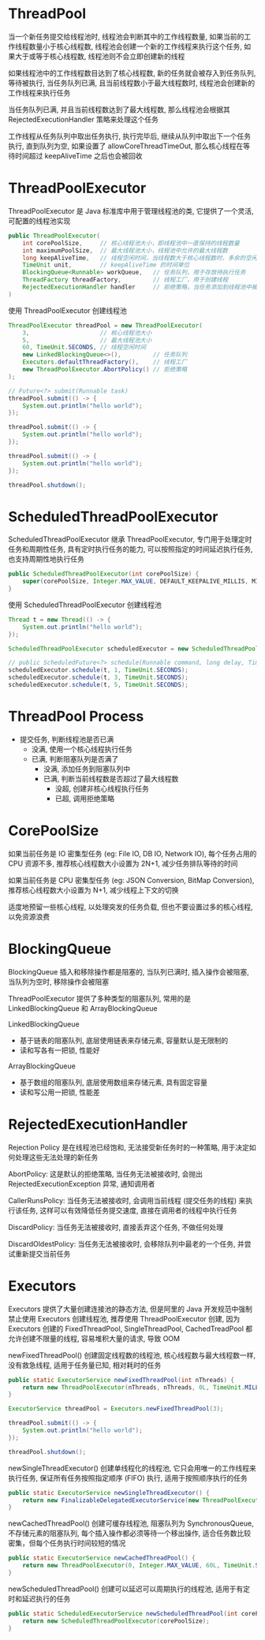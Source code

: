 # ThreadPool

当一个新任务提交给线程池时, 线程池会判断其中的工作线程数量, 如果当前的工作线程数量小于核心线程数, 线程池会创建一个新的工作线程来执行这个任务, 如果大于或等于核心线程数, 线程池则不会立即创建新的线程

如果线程池中的工作线程数目达到了核心线程数, 新的任务就会被存入到任务队列, 等待被执行, 当任务队列已满, 且当前线程数小于最大线程数时, 线程池会创建新的工作线程来执行任务

当任务队列已满, 并且当前线程数达到了最大线程数, 那么线程池会根据其 RejectedExecutionHandler 策略来处理这个任务

工作线程从任务队列中取出任务执行, 执行完毕后, 继续从队列中取出下一个任务执行, 直到队列为空, 如果设置了 allowCoreThreadTimeOut, 那么核心线程在等待时间超过 keepAliveTime 之后也会被回收

# ThreadPoolExecutor

ThreadPoolExecutor 是 Java 标准库中用于管理线程池的类, 它提供了一个灵活, 可配置的线程池实现

```java
public ThreadPoolExecutor(
    int corePoolSize,     // 核心线程池大小，即线程池中一直保持的线程数量
    int maximumPoolSize,  // 最大线程池大小，线程池中允许的最大线程数
    long keepAliveTime,   // 线程空闲时间，当线程数大于核心线程数时，多余的空闲线程会在指定时间内被终止
    TimeUnit unit,        // keepAliveTime 的时间单位
    BlockingQueue<Runnable> workQueue,   // 任务队列，用于存放待执行任务
    ThreadFactory threadFactory,         // 线程工厂，用于创建线程
    RejectedExecutionHandler handler     // 拒绝策略，当任务添加到线程池中被拒绝时的处理策略
)
```

使用 ThreadPoolExecutor 创建线程池

```java
ThreadPoolExecutor threadPool = new ThreadPoolExecutor(
    3,                    // 核心线程池大小
    5,                    // 最大线程池大小
    60, TimeUnit.SECONDS, // 线程空闲时间
    new LinkedBlockingQueue<>(),         // 任务队列
    Executors.defaultThreadFactory(),    // 线程工厂
    new ThreadPoolExecutor.AbortPolicy() // 拒绝策略
);

// Future<?> submit(Runnable task)
threadPool.submit(() -> {
    System.out.println("hello world");
});

threadPool.submit(() -> {
    System.out.println("hello world");
});

threadPool.submit(() -> {
    System.out.println("hello world");
});

threadPool.shutdown();
```

# ScheduledThreadPoolExecutor

ScheduledThreadPoolExecutor 继承 ThreadPoolExecutor, 专门用于处理定时任务和周期性任务, 具有定时执行任务的能力, 可以按照指定的时间延迟执行任务, 也支持周期性地执行任务

```java
public ScheduledThreadPoolExecutor(int corePoolSize) {
    super(corePoolSize, Integer.MAX_VALUE, DEFAULT_KEEPALIVE_MILLIS, MILLISECONDS, new DelayedWorkQueue());
}
```

使用 ScheduledThreadPoolExecutor 创建线程池

```java
Thread t = new Thread(() -> {
    System.out.println("hello world");
});

ScheduledThreadPoolExecutor scheduledExecutor = new ScheduledThreadPoolExecutor(3);

// public ScheduledFuture<?> schedule(Runnable command, long delay, TimeUnit unit);
scheduledExecutor.schedule(t, 1, TimeUnit.SECONDS);
scheduledExecutor.schedule(t, 3, TimeUnit.SECONDS);
scheduledExecutor.schedule(t, 5, TimeUnit.SECONDS);
```

# ThreadPool Process

- 提交任务, 判断线程池是否已满
  - 没满, 使用一个核心线程执行任务
  - 已满, 判断阻塞队列是否满了
    - 没满, 添加任务到阻塞队列中
    - 已满, 判断当前线程数是否超过了最大线程数
      - 没超, 创建非核心线程执行任务
      - 已超, 调用拒绝策略

# CorePoolSize

如果当前任务是 IO 密集型任务 (eg: File IO, DB IO, Network IO), 每个任务占用的 CPU 资源不多, 推荐核心线程数大小设置为 2N+1, 减少任务排队等待的时间

如果当前任务是 CPU 密集型任务 (eg: JSON Conversion, BitMap Conversion), 推荐核心线程数大小设置为 N+1, 减少线程上下文的切换

适度地预留一些核心线程, 以处理突发的任务负载, 但也不要设置过多的核心线程, 以免资源浪费

# BlockingQueue

BlockingQueue 插入和移除操作都是阻塞的, 当队列已满时, 插入操作会被阻塞, 当队列为空时, 移除操作会被阻塞

ThreadPoolExecutor 提供了多种类型的阻塞队列, 常用的是 LinkedBlockingQueue 和 ArrayBlockingQueue

LinkedBlockingQueue

- 基于链表的阻塞队列, 底层使用链表来存储元素, 容量默认是无限制的
- 读和写各有一把锁, 性能好

ArrayBlockingQueue

- 基于数组的阻塞队列, 底层使用数组来存储元素, 具有固定容量
- 读和写公用一把锁, 性能差

# RejectedExecutionHandler

Rejection Policy 是在线程池已经饱和, 无法接受新任务时的一种策略, 用于决定如何处理这些无法处理的新任务

AbortPolicy: 这是默认的拒绝策略, 当任务无法被接收时, 会抛出 RejectedExecutionException 异常, 通知调用者

CallerRunsPolicy: 当任务无法被接收时, 会调用当前线程 (提交任务的线程) 来执行该任务, 这样可以有效降低任务提交速度, 直接在调用者的线程中执行任务

DiscardPolicy: 当任务无法被接收时, 直接丢弃这个任务, 不做任何处理

DiscardOldestPolicy: 当任务无法被接收时, 会移除队列中最老的一个任务, 并尝试重新提交当前任务

# Executors

Executors 提供了大量创建连接池的静态方法, 但是阿里的 Java 开发规范中强制禁止使用 Executors 创建线程池, 推荐使用 ThreadPoolExecutor 创建, 因为 Executors 创建的 FixedThreadPool, SingleThreadPool, CachedTreadPool 都允许创建不限量的线程, 容易堆积大量的请求, 导致 OOM

newFixedThreadPool() 创建固定线程数的线程池, 核心线程数与最大线程数一样, 没有救急线程, 适用于任务量已知, 相对耗时的任务

```java
public static ExecutorService newFixedThreadPool(int nThreads) {
    return new ThreadPoolExecutor(nThreads, nThreads, 0L, TimeUnit.MILLISECONDS, new LinkedBlockingQueue<Runnable>());
}
```

```java
ExecutorService threadPool = Executors.newFixedThreadPool(3);

threadPool.submit(() -> {
    System.out.println("hello world");
});

threadPool.shutdown();
```

newSingleThreadExecutor() 创建单线程化的线程池, 它只会用唯一的工作线程来执行任务, 保证所有任务按照指定顺序 (FIFO) 执行, 适用于按照顺序执行的任务

```java
public static ExecutorService newSingleThreadExecutor() {
    return new FinalizableDelegatedExecutorService(new ThreadPoolExecutor(1, 1, 0L, TimeUnit.MILLISECONDS, new LinkedBlockingQueue<Runnable>()));
}
```

newCachedThreadPool() 创建可缓存线程池, 阻塞队列为 SynchronousQueue, 不存储元素的阻塞队列, 每个插入操作都必须等待一个移出操作, 适合任务数比较密集，但每个任务执行时间较短的情况

```java
public static ExecutorService newCachedThreadPool() {
    return new ThreadPoolExecutor(0, Integer.MAX_VALUE, 60L, TimeUnit.SECONDS, new SynchronousQueue<Runnable>());
}
```

newScheduledThreadPool() 创建可以延迟可以周期执行的线程池, 适用于有定时和延迟执行的任务

```java
public static ScheduledExecutorService newScheduledThreadPool(int corePoolSize) {
    return new ScheduledThreadPoolExecutor(corePoolSize);
}
```
